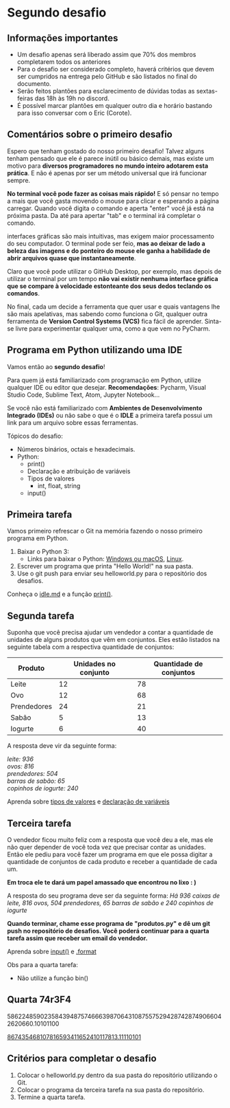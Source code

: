 # Segundo desafio

## Informações importantes

* Um desafio apenas será liberado assim que 70% dos membros completarem todos os anteriores
* Para o desafio ser considerado completo, haverá critérios que devem ser cumpridos na entrega pelo GitHub e são listados no final do documento.
* Serão feitos plantões para esclarecimento de dúvidas todas as sextas-feiras das 18h às 19h no discord.
* É possível marcar plantões em qualquer outro dia e horário bastando para isso conversar com o Eric (Corote). 

## Comentários sobre o primeiro desafio

Espero que tenham gostado do nosso primeiro desafio! Talvez alguns tenham pensado que ele é parece inútil ou básico demais, mas existe um motivo para **diversos programadores no mundo inteiro adotarem esta prática**. E não é apenas por ser um método universal que irá funcionar sempre.

**No terminal você pode fazer as coisas mais rápido!** E só pensar no tempo a mais que você gasta movendo o mouse para clicar e esperando a página carregar. Quando você digita o comando e aperta "enter" você já está na próxima pasta. Da até para apertar "tab" e o terminal irá completar o comando. 

interfaces gráficas são mais intuitivas, mas exigem maior processamento do seu computador. O terminal pode ser feio, **mas ao deixar de lado a beleza das imagens e do ponteiro do mouse ele ganha a habilidade de abrir arquivos quase que instantaneamente**. 

Claro que você pode utilizar o GitHub Desktop, por exemplo, mas depois de utilizar o terminal por um tempo **não vai existir nenhuma interface gráfica que se compare à velocidade estonteante dos seus dedos teclando os comandos**.

No final, cada um decide a ferramenta que quer usar e quais vantagens lhe são mais apelativas, mas sabendo como funciona o Git, qualquer outra ferramenta de **Version Control Systems (VCS)** fica fácil de aprender. Sinta-se livre para experimentar qualquer uma, como a que vem no PyCharm.

## Programa em Python utilizando uma IDE

Vamos então ao **segundo desafio**!  

Para quem já está familiarizado com programação em Python, utilize qualquer IDE ou editor que desejar. **Recomendações**: Pycharm, Visual Studio Code, Sublime Text, Atom, Jupyter Notebook...

Se você não está familiarizado com **Ambientes de Desenvolvimento Integrado (IDEs)** ou não sabe o que é o **IDLE** a primeira tarefa possui um link para um arquivo sobre essas ferramentas.

Tópicos do desafio:
* Números binários, octais e hexadecimais.
* Python:
	* print() 
	* Declaração e atribuição de variáveis
	* Tipos de valores
		* int, float, string
	* input()

## Primeira tarefa
Vamos primeiro refrescar o Git na memória fazendo o nosso primeiro programa em Python.

1. Baixar o Python 3:
	* Links para baixar o Python: [Windows ou macOS](https://www.python.org/), [Linux](https://python.org.br/instalacao-linux/).
2. Escrever um programa que printa "Hello World!" na sua pasta.
3. Use o git push para enviar seu helloworld.py para o repositório dos desafios.

Conheça o [idle.md](idle.md) e a função [print()](print.md).

## Segunda tarefa
Suponha que você precisa ajudar um vendedor a contar a quantidade de unidades de alguns produtos que vêm em conjuntos. Eles estão listados na seguinte tabela com a respectiva quantidade de conjuntos:

Produto | Unidades no conjunto| Quantidade de conjuntos
------- | ------------------- | -----------------------
Leite   | 12                  | 78
Ovo     | 12                  | 68
Prendedores | 24              | 21
Sabão   | 5                   | 13
Iogurte | 6                   | 40

A resposta deve vir da seguinte forma:

*leite: 936* \
*ovos: 816* \
*prendedores: 504* \
*barras de sabão: 65* \
*copinhos de iogurte: 240* 

Aprenda sobre [tipos de valores](types.md) e [declaração de variáveis](variables.md)

## Terceira tarefa
O vendedor ficou muito feliz com a resposta que você deu a ele, mas ele não quer depender de você toda vez que precisar contar as unidades. Então ele pediu para você fazer um programa em que ele possa digitar a quantidade de conjuntos de cada produto e receber a quantidade de cada um. 

**Em troca ele te dará um papel amassado que encontrou no lixo : )**

A resposta do seu programa deve ser da seguinte forma:
*Há  936  caixas de leite, 816 ovos, 504 prendedores, 65 barras de sabão e 240 copinhos de iogurte*

**Quando terminar, chame esse programa de "produtos.py" e dê um git push no repositório de desafios. Você poderá continuar para a quarta tarefa assim que receber um email do vendedor.**

Aprenda sobre [input()](input.md) e [.format](format.md)

Obs para a quarta tarefa:
* Não utilize a função bin()

## Quarta 74r3F4

586224859023584394875746663987064310875575294287428749066042620660.10101100

[867435468107816593411652410117813.11110101](binary.md)

## Critérios para completar o desafio

1. Colocar o helloworld.py dentro da sua pasta do repositório utilizando o Git.
2. Colocar o programa da terceira tarefa na sua pasta do repositório.
3. Termine a quarta tarefa.
